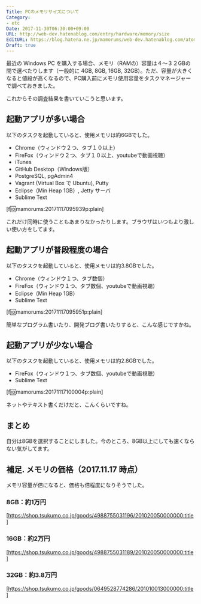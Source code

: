 ```yaml
---
Title: PCのメモリサイズについて
Category:
- etc
Date: 2017-11-30T06:30:00+09:00
URL: http://web-dev.hatenablog.com/entry/hardware/memory/size
EditURL: https://blog.hatena.ne.jp/mamorums/web-dev.hatenablog.com/atom/entry/8599973812318510610
Draft: true
---
```


最近の Windows PC を購入する場合、メモリ（RAMの）容量は４～３２GBの間で選べたりします（一般的に 4GB, 8GB, 16GB, 32GB）。ただ、容量が大きくなると値段が高くなるので、PC購入前にメモリ使用容量をタスクマネージャーで調べておきました。

これからその調査結果を書いていこうと思います。


## 起動アプリが多い場合
以下のタスクを起動していると、使用メモリは約6GBでした。

- Chrome（ウィンドウ２つ、タブ１０以上）
- FireFox（ウィンドウ２つ、タブ１０以上、youtubeで動画視聴）
- iTunes
- GitHub Desktop（Windows版）
- PostgreSQL, pgAdmin4
- Vagrant (Virtual Box で Ubuntu), Putty
- Eclipse（Min Heap 1GB）, Jetty サーバ
- Sublime Text

[f:id:mamorums:20171117095939p:plain]

これだけ同時に使うこともあまりなかったりします。ブラウザはいつもより激しい使い方をしてます。


## 起動アプリが普段程度の場合
以下のタスクを起動していると、使用メモリは約3.8GBでした。

- Chrome（ウィンドウ１つ、タブ数個）
- FireFox（ウィンドウ１つ、タブ数個、youtubeで動画視聴）
- Eclipse（Min Heap 1GB）
- Sublime Text

[f:id:mamorums:20171117095951p:plain]

簡単なプログラム書いたり、開発ブログ書いたりすると、こんな感じですかね。


## 起動アプリが少ない場合
以下のタスクを起動していると、使用メモリは約2.8GBでした。

- FireFox（ウィンドウ１つ、タブ数個、youtubeで動画視聴）
- Sublime Text

[f:id:mamorums:20171117100004p:plain]

ネットやテキスト書くだけだと、こんくらいですね。


## まとめ
自分は8GBを選択することにしました。今のところ、8GB以上にしても速くならない気がしてます。


## 補足. メモリの価格（2017.11.17 時点）
メモリ容量が倍になると、価格も倍程度になりそうでした。

### 8GB：約1万円
[https://shop.tsukumo.co.jp/goods/4988755031196/201020050000000:title]

### 16GB：約2万円
[https://shop.tsukumo.co.jp/goods/4988755031189/201020050000000:title]

### 32GB：約3.8万円
[https://shop.tsukumo.co.jp/goods/0649528774286/201010013000000:title]
